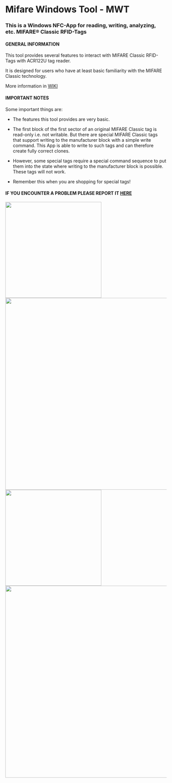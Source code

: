 ﻿# Mifare Windows Tool - MWT
### This is a Windows NFC-App for reading, writing, analyzing, etc. MIFARE® Classic RFID-Tags

#### GENERAL INFORMATION

This tool provides several features to interact with MIFARE Classic RFID-Tags with ACR122U tag reader.

It is designed for users who have at least basic familiarity with the MIFARE Classic technology.

More information in <a href="https://github.com/xavave/Mifare-Windows-Tool/wiki">WIKI<a/> 
 
#### IMPORTANT NOTES

Some important things are:

- The features this tool provides are very basic.

- The first block of the first sector of an original
MIFARE Classic tag is read-only i.e. not writable. But there
are special MIFARE Classic tags that support writing to the
manufacturer block with a simple write command. This App is able to
write to such tags and can therefore create fully correct clones.

- However, some special tags require a special command sequence
to put them into the state where writing to the manufacturer block is possible.
These tags will not work.

- Remember this when you are shopping for special tags!

#### IF YOU ENCOUNTER A PROBLEM PLEASE REPORT IT <a href="https://github.com/xavave/Mifare-Windows-Tool/issues">HERE</a> 

<img src="https://user-images.githubusercontent.com/3501675/73281623-8c4c7980-41f0-11ea-967b-f649b0147f0a.png" width="300" height="auto" />
 
<img src="https://user-images.githubusercontent.com/3501675/73309783-3f35cb00-4223-11ea-9df6-73375f301b28.png" width="600" height="auto" /> 

<img src="https://user-images.githubusercontent.com/3501675/73280408-c3219000-41ee-11ea-8e17-c7e6b5b952b8.png" width="300" height="auto" /> 
 <img src="https://user-images.githubusercontent.com/3501675/73311455-b91b8380-4226-11ea-8ff7-c53153d2ab51.png" width="600" height="auto" />  

